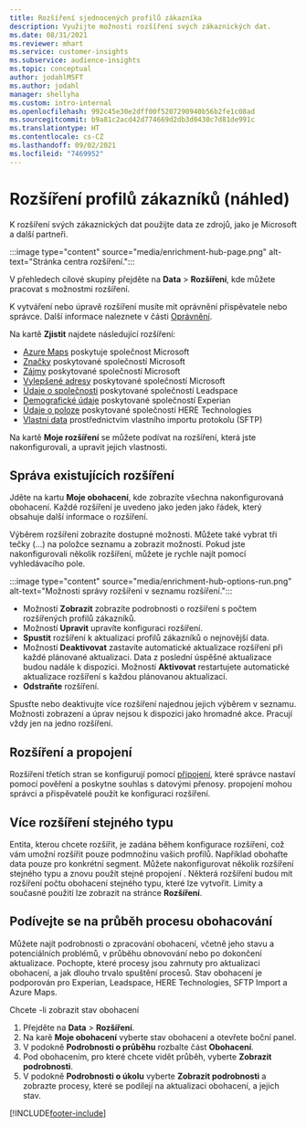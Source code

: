 ```yaml
---
title: Rozšíření sjednocených profilů zákazníka
description: Využijte možnosti rozšíření svých zákaznických dat.
ms.date: 08/31/2021
ms.reviewer: mhart
ms.service: customer-insights
ms.subservice: audience-insights
ms.topic: conceptual
author: jodahlMSFT
ms.author: jodahl
manager: shellyha
ms.custom: intro-internal
ms.openlocfilehash: 992c45e30e2dff00f5207290940b56b2fe1c08ad
ms.sourcegitcommit: b9a81c2acd42d774669d2db3d0430c7d81de991c
ms.translationtype: HT
ms.contentlocale: cs-CZ
ms.lasthandoff: 09/02/2021
ms.locfileid: "7469952"
---
```

# <a name="enrichment-for-customer-profiles-preview"></a>Rozšíření profilů zákazníků (náhled)

K rozšíření svých zákaznických dat použijte data ze zdrojů, jako je Microsoft a další partneři.

:::image type="content" source="media/enrichment-hub-page.png" alt-text="Stránka centra rozšíření.":::

V přehledech cílové skupiny přejděte na **Data** > **Rozšíření**, kde můžete pracovat s možnostmi rozšíření.  

K vytváření nebo úpravě rozšíření musíte mít oprávnění přispěvatele nebo správce. Další informace naleznete v části [Oprávnění](permissions.md).

Na kartě **Zjistit** najdete následující rozšíření:

- [Azure Maps](enrichment-azure-maps.md) poskytuje společnost Microsoft
- [Značky](enrichment-microsoft.md) poskytované společností Microsoft
- [Zájmy](enrichment-microsoft.md) poskytované společností Microsoft
- [Vylepšené adresy](enrichment-enhanced-addresses.md) poskytované společností Microsoft
- [Údaje o společnosti](enrichment-leadspace.md) poskytované společností Leadspace
- [Demografické údaje](enrichment-experian.md) poskytované společností Experian
- [Údaje o poloze](enrichment-here.md) poskytované společností HERE Technologies
- [Vlastní data](enrichment-SFTP-custom-import.md) prostřednictvím vlastního importu protokolu (SFTP)

Na kartě **Moje rozšíření** se můžete podívat na rozšíření, která jste nakonfigurovali, a upravit jejich vlastnosti.

## <a name="manage-existing-enrichments"></a>Správa existujících rozšíření

Jděte na kartu **Moje obohacení**, kde zobrazíte všechna nakonfigurovaná obohacení. Každé rozšíření je uvedeno jako jeden jako řádek, který obsahuje další informace o rozšíření.

Výběrem rozšíření zobrazíte dostupné možnosti. Můžete také vybrat tři tečky (...) na položce seznamu a zobrazit možnosti. Pokud jste nakonfigurovali několik rozšíření, můžete je rychle najít pomocí vyhledávacího pole.

:::image type="content" source="media/enrichment-hub-options-run.png" alt-text="Možnosti správy rozšíření v seznamu rozšíření.":::

- Možností **Zobrazit** zobrazíte podrobnosti o rozšíření s počtem rozšířených profilů zákazníků.
- Možností **Upravit** upravíte konfiguraci rozšíření.
- **Spustit** rozšíření k aktualizaci profilů zákazníků o nejnovější data.
- Možností **Deaktivovat** zastavíte automatické aktualizace rozšíření při každé plánované aktualizaci. Data z poslední úspěšné aktualizace budou nadále k dispozici. Možností **Aktivovat** restartujete automatické aktualizace rozšíření s každou plánovanou aktualizací.
- **Odstraňte** rozšíření.

Spusťte nebo deaktivujte více rozšíření najednou jejich výběrem v seznamu. Možnosti zobrazení a úprav nejsou k dispozici jako hromadné akce. Pracují vždy jen na jedno rozšíření.

## <a name="enrichments-and-connections"></a>Rozšíření a propojení 

Rozšíření třetích stran se konfigurují pomocí [připojení](connections.md), které správce nastaví pomocí pověření a poskytne souhlas s datovými přenosy. propojení mohou správci a přispěvatelé použít ke konfiguraci rozšíření.  

## <a name="multiple-enrichments-of-the-same-type"></a>Více rozšíření stejného typu

Entita, kterou chcete rozšířit, je zadána během konfigurace rozšíření, což vám umožní rozšířit pouze podmnožinu vašich profilů. Například obohaťte data pouze pro konkrétní segment. Můžete nakonfigurovat několik rozšíření stejného typu a znovu použít stejné propojení . Některá rozšíření budou mít rozšíření počtu obohacení stejného typu, které lze vytvořit. Limity a současné použití lze zobrazit na stránce **Rozšíření**.

## <a name="see-the-progress-of-the-enrichment-process"></a>Podívejte se na průběh procesu obohacování

Můžete najít podrobnosti o zpracování obohacení, včetně jeho stavu a potenciálních problémů, v průběhu obnovování nebo po dokončení aktualizace. Pochopte, které procesy jsou zahrnuty pro aktualizaci obohacení, a jak dlouho trvalo spuštění procesů. Stav obohacení je podporován pro Experian, Leadspace, HERE Technologies, SFTP Import a Azure Maps.

Chcete -li zobrazit stav obohacení

1. Přejděte na **Data** > **Rozšíření**. 
1. Na karě **Moje obohacení** vyberte stav obohacení a otevřete boční panel. 
1. V podokně **Podrobnosti o průběhu** rozbalte část **Obohacení**. 
1. Pod obohacením, pro které chcete vidět průběh, vyberte **Zobrazit podrobnosti**. 
1. V podokně **Podrobnosti o úkolu** vyberte **Zobrazit podrobnosti** a zobrazte procesy, které se podílejí na aktualizaci obohacení, a jejich stav. 

[!INCLUDE[footer-include](../includes/footer-banner.md)]
